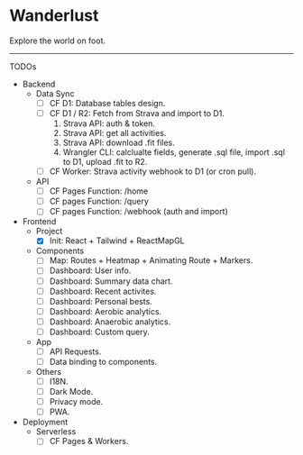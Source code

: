 # Wanderlust
Explore the world on foot.

***

TODOs
- Backend
    - Data Sync
        - [ ] CF D1: Database tables design.
        - [ ] CF D1 / R2: Fetch from Strava and import to D1.
          1. Strava API: auth & token.
          2. Strava API: get all activities.
          3. Strava API: download .fit files.
          4. Wrangler CLI: calclualte fields, generate .sql file, import .sql to D1, upload .fit to R2.
        - [ ] CF Worker: Strava activity webhook to D1 (or cron pull).
    - API
        - [ ] CF Pages Function: /home
        - [ ] CF pages Function: /query
        - [ ] CF pages Function: /webhook (auth and import)
- Frontend
    - Project
        - [x] Init: React + Tailwind + ReactMapGL
    - Components
        - [ ] Map: Routes + Heatmap + Animating Route + Markers.
        - [ ] Dashboard: User info.
        - [ ] Dashboard: Summary data chart.
        - [ ] Dashboard: Recent activites.
        - [ ] Dashboard: Personal bests.
        - [ ] Dashboard: Aerobic analytics.
        - [ ] Dashboard: Anaerobic analytics.
        - [ ] Dashboard: Custom query.
    - App
        - [ ] API Requests.
        - [ ] Data binding to components.
    - Others
        - [ ] I18N.
        - [ ] Dark Mode.
        - [ ] Privacy mode.
        - [ ] PWA.
- Deployment
    - Serverless
        - [ ] CF Pages & Workers.

